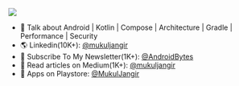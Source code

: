 ![](https://github-profile-trophy.vercel.app/?username=mukul-jangir)

- 🔭 Talk about Android | Kotlin | Compose | Architecture | Gradle | Performance | Security
- 🌎 Linkedin(10K+): [@mukuljangir](https://www.linkedin.com/in/mukuljangir)
- 📨 Subscribe To My Newsletter(1K+): [@AndroidBytes](https://mukuljangir.substack.com/?r=4ssjbd&utm_campaign=pub-share-checklist)
- 📝 Read articles on Medium(1K+): [@mukuljangir](https://medium.com/@mukuljangir)
- 📌 Apps on Playstore: [@MukulJangir](https://play.google.com/store/apps/developer?id=Mukul+Jangir)








